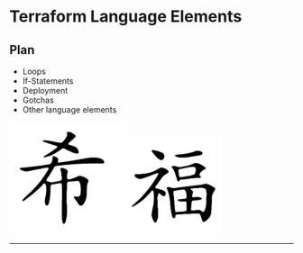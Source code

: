 # Terraform Language Elements

## Plan

* Loops
* If-Statements
* Deployment
* Gotchas
* Other language elements

![](../../assets/images/terraform/ch1.png)
![](../../assets/images/terraform/ch2.png)

---